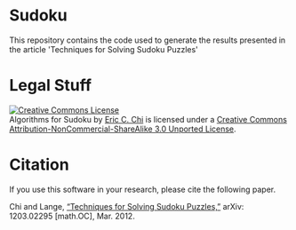 Sudoku
======
This repository contains the code used to generate the results presented in the article 'Techniques for Solving Sudoku Puzzles'

Legal Stuff
===========
<a rel="license" href="http://creativecommons.org/licenses/by-nc-sa/3.0/deed.en_US"><img alt="Creative Commons License" style="border-width:0" src="http://i.creativecommons.org/l/by-nc-sa/3.0/88x31.png" /></a><br /><span xmlns:dct="http://purl.org/dc/terms/" property="dct:title">Algorithms for Sudoku</span> by <a xmlns:cc="http://creativecommons.org/ns#" href="https://github.com/echi/Sudoku" property="cc:attributionName" rel="cc:attributionURL">Eric C. Chi</a> is licensed under a <a rel="license" href="http://creativecommons.org/licenses/by-nc-sa/3.0/deed.en_US">Creative Commons Attribution-NonCommercial-ShareAlike 3.0 Unported License</a>.

Citation
========

If you use this software in your research, please cite the following paper.

Chi and Lange, <a href=http://arxiv.org/abs/1203.2295> “Techniques for Solving Sudoku Puzzles,”</a> arXiv: 1203.02295 [math.OC], Mar. 2012.
